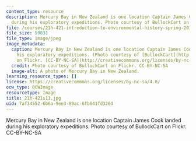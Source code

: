 ```yaml
---
content_type: resource
description: Mercury Bay in New Zealand is one location Captain James Cook landed
  during his exploratory expeditions. Photo courtesy of BullockCart on Flickr. CC-BY-NC-SA
file: /courses/21h-421-introduction-to-environmental-history-spring-2011/7af345526b6a9ee389ac6fb641fd3264_21h-421s11.jpg
file_size: 59831
file_type: image/jpeg
image_metadata:
  caption: Mercury Bay in New Zealand is one location Captain James Cook landed during
    his exploratory expeditions. (Photo courtesy of [BullockCart](http://www.flickr.com/photos/bullockcart/2341974220/)
    on Flickr. [CC-BY-NC-SA](http://creativecommons.org/licenses/by-nc-sa/2.0/deed.en))
  credit: Photo courtesy of BullockCart on Flickr. CC-BY-NC-SA
  image-alt: A photo of Mercury Bay in New Zealand.
learning_resource_types: []
license: https://creativecommons.org/licenses/by-nc-sa/4.0/
ocw_type: OCWImage
resourcetype: Image
title: 21h-421s11.jpg
uid: 7af34552-6b6a-9ee3-89ac-6fb641fd3264
---
```

Mercury Bay in New Zealand is one location Captain James Cook landed during his exploratory expeditions. Photo courtesy of BullockCart on Flickr. CC-BY-NC-SA